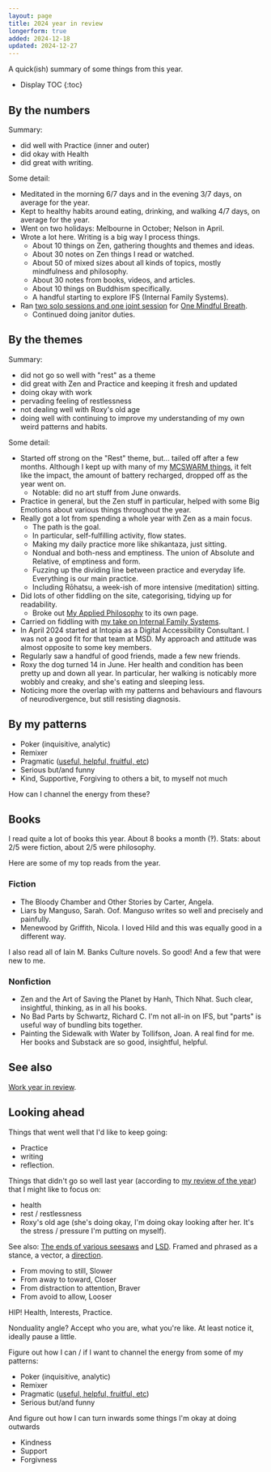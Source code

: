 ```yaml
---
layout: page
title: 2024 year in review
longerform: true
added: 2024-12-18
updated: 2024-12-27
---
```


A quick(ish) summary of some things from this year.

* Display TOC
{:toc}

## By the numbers

Summary:

- did well with Practice (inner and outer)
- did okay with Health
- did great with writing.

Some detail:

- Meditated in the morning 6/7 days and in the evening 3/7 days, on average for the year.
- Kept to healthy habits around eating, drinking, and walking 4/7 days, on average for the year.
- Went on two holidays: Melbourne in October; Nelson in April.
- Wrote a lot here. Writing is a big way I process things.
    - About 10 things on Zen, gathering thoughts and themes and ideas.
    - About 30 notes on Zen things I read or watched.
    - About 50 of mixed sizes about all kinds of topics, mostly mindfulness and philosophy.
    - About 30 notes from books, videos, and articles.
    - About 10 things on Buddhism specifically.
    - A handful starting to explore IFS (Internal Family Systems).
- Ran [two solo sessions and one joint session](/thinking/2024/#omb) for [One Mindful Breath](https://www.onemindfulbreath.org.nz/).
    - Continued doing janitor duties.

## By the themes

Summary:

- did not go so well with "rest" as a theme
- did great with Zen and Practice and keeping it fresh and updated
- doing okay with work
- pervading feeling of restlessness
- not dealing well with Roxy's old age
- doing well with continuing to improve my understanding of my own weird patterns and habits.

Some detail:

- Started off strong on the "Rest" theme, but... tailed off after a few months. Although I kept up with many of my [MCSWARM things](/themes/2024/#mcswarm), it felt like the impact, the amount of battery recharged, dropped off as the year went on.
    - Notable: did no art stuff from June onwards.
- Practice in general, but the Zen stuff in particular, helped with some Big Emotions about various things throughout the year.
- Really got a lot from spending a whole year with Zen as a main focus.
    - The path is the goal.
    - In particular, self-fulfilling activity, flow states.
    - Making my daily practice more like shikantaza, just sitting.
    - Nondual and both-ness and emptiness. The union of Absolute and Relative, of emptiness and form.
    - Fuzzing up the dividing line between practice and everyday life. Everything is our main practice.
    - Including Rōhatsu, a week-ish of more intensive (meditation) sitting.
- Did lots of other fiddling on the site, categorising, tidying up for readability.
    - Broke out [My Applied Philosophy](/thinking/map/) to its own page.
- Carried on fiddling with [my take on Internal Family Systems](/thinking/2024/#ifs).
- In April 2024 started at Intopia as a Digital Accessibility Consultant. I was not a good fit for that team at MSD. My approach and attitude was almost opposite to some key members.
- Regularly saw a handful of good friends, made a few new friends.
- Roxy the dog turned 14 in June. Her health and condition has been pretty up and down all year. In particular, her walking is noticably more wobbly and creaky, and she's eating and sleeping less.
- Noticing more the overlap with my patterns and behaviours and flavours of neurodivergence, but still resisting diagnosis. 

## By my patterns

- Poker (inquisitive, analytic)
- Remixer
- Pragmatic ([useful, helpful, fruitful, etc](/thinking/useful-word-salad/))
- Serious but/and funny
- Kind, Supportive, Forgiving to others a bit, to myself not much

How can I channel the energy from these?

## Books

I read quite a lot of books this year. About 8 books a month (‽). Stats: about 2/5 were fiction, about 2/5 were philosophy.

Here are some of my top reads from the year.

### Fiction

- The Bloody Chamber and Other Stories by Carter, Angela.
- Liars by Manguso, Sarah. Oof. Manguso writes so well and precisely and painfully.
- Menewood by Griffith, Nicola. I loved Hild and this was equally good in a different way.

I also read all of Iain M. Banks Culture novels. So good! And a few that were new to me.

### Nonfiction

- Zen and the Art of Saving the Planet by Hanh, Thich Nhat. Such clear, insightful, thinking, as in all his books.
- No Bad Parts by Schwartz, Richard C. I'm not all-in on IFS, but "parts" is useful way of bundling bits together.
- Painting the Sidewalk with Water by Tollifson, Joan. A real find for me. Her books and Substack are so good, insightful, helpful.

## See also 

[Work year in review](https://naga.co.za/2024/12/21/year-in-review/).

## Looking ahead

Things that went well that I'd like to keep going:

- Practice
- writing
- reflection.

Things that didn't go so well last year (according to [my review of the year](/review/2024/)) that I might like to focus on:

- health
- rest / restlessness
- Roxy's old age (she's doing okay, I'm doing okay looking after her. It's the stress / pressure I'm putting on myself).

See also: [The ends of various seesaws](/thinking/the-ends-of-various-seesaws/) and [LSD](/thinking/lsd/). Framed and phrased as a stance, a vector, a [direction](/thinking/direction-word-salad/).

- From moving to still, Slower
- From away to toward, Closer
- From distraction to attention, Braver
- From avoid to allow, Looser

HIP! Health, Interests, Practice.

Nonduality angle? Accept who you are, what you're like. At least notice it, ideally pause a little.

Figure out how I can / if I want to channel the energy from some of my patterns: 

- Poker (inquisitive, analytic)
- Remixer
- Pragmatic ([useful, helpful, fruitful, etc](/thinking/useful-word-salad/))
- Serious but/and funny

And figure out how I can turn inwards some things I'm okay at doing outwards

- Kindness
- Support
- Forgivness